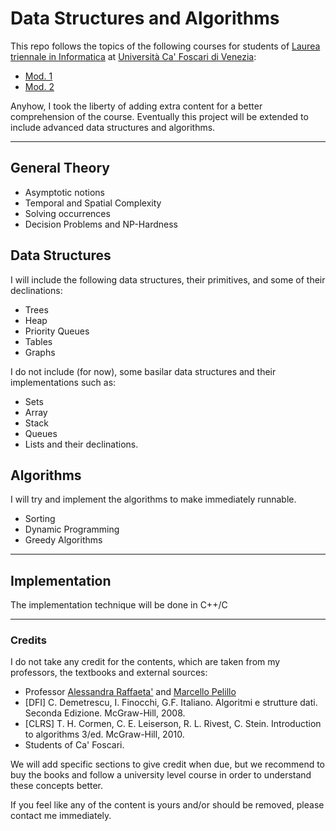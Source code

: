 # Data Structures and Algorithms

This repo follows the topics of the following courses for students of [Laurea triennale in Informatica](https://www.unive.it/pag/3/) at [Università Ca' Foscari di Venezia](https://www.unive.it/):
* [Mod. 1](https://www.unive.it/data/insegnamento/339889) 
* [Mod. 2](https://www.unive.it/data/insegnamento/339890)

Anyhow, I took the liberty of adding extra content for a better comprehension of the course.
Eventually this project will be extended to include advanced data structures and algorithms.

---

## General Theory
* Asymptotic notions
* Temporal and Spatial Complexity
* Solving occurrences
* Decision Problems and NP-Hardness

## Data Structures
I will include the following data structures, their primitives, and some of their declinations:
* Trees
* Heap
* Priority Queues
* Tables
* Graphs

I do not include (for now), some basilar data structures and their implementations such as:
* Sets
* Array
* Stack
* Queues
* Lists and their declinations.

## Algorithms
I will try and implement the algorithms to make immediately runnable.
* Sorting
* Dynamic Programming
* Greedy Algorithms

---

## Implementation

The implementation technique will be done in C++/C

---

### Credits
I do not take any credit for the contents, which are taken from my professors, the textbooks and external sources:
* Professor [Alessandra Raffaeta'](https://www.unive.it/data/persone/5591966) and [Marcello Pelillo](https://www.unive.it/data/persone/5592849)
* [DFI] C. Demetrescu, I. Finocchi, G.F. Italiano. Algoritmi e strutture dati. Seconda Edizione. McGraw-Hill, 2008.
* [CLRS] T. H. Cormen, C. E. Leiserson, R. L. Rivest, C. Stein. Introduction to algorithms 3/ed. McGraw-Hill, 2010.
* Students of Ca' Foscari.

We will add specific sections to give credit when due, but we recommend to buy the books and follow a university level course
in order to understand these concepts better.

If you feel like any of the content is yours and/or should be removed, please contact me immediately.
